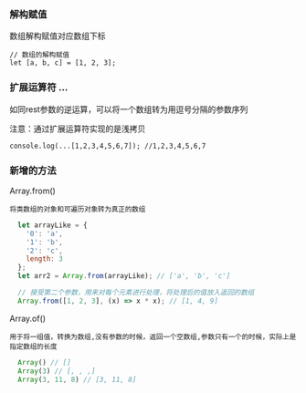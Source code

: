 ### 解构赋值

  数组解构赋值对应数组下标

    // 数组的解构赋值
    let [a, b, c] = [1, 2, 3];

### 扩展运算符 ...

  如同rest参数的逆运算，可以将一个数组转为用逗号分隔的参数序列

  注意：通过扩展运算符实现的是浅拷贝

    console.log(...[1,2,3,4,5,6,7]); //1,2,3,4,5,6,7

### 新增的方法

  Array.from()

    将类数组的对象和可遍历对象转为真正的数组

  ```js
    let arrayLike = {
      '0': 'a',
      '1': 'b',
      '2': 'c',
      length: 3
    };
    let arr2 = Array.from(arrayLike); // ['a', 'b', 'c']

    // 接受第二个参数，用来对每个元素进行处理，将处理后的值放入返回的数组
    Array.from([1, 2, 3], (x) => x * x); // [1, 4, 9]
  ```

  Array.of()

    用于将一组值，转换为数组,没有参数的时候，返回一个空数组,参数只有一个的时候，实际上是指定数组的长度
  ```js
    Array() // []
    Array(3) // [, , ,]
    Array(3, 11, 8) // [3, 11, 8]
  ```